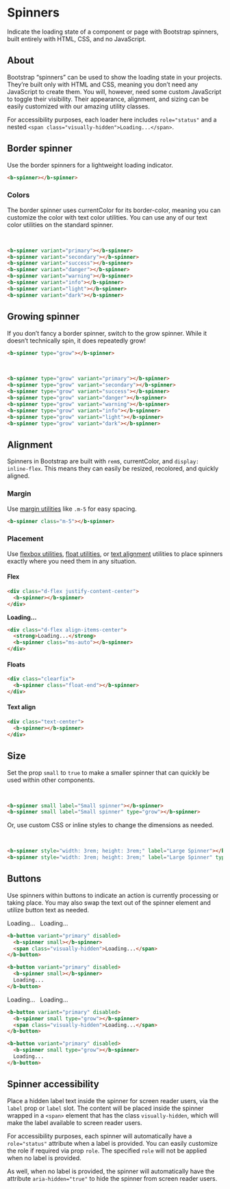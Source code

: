 # Spinners

Indicate the loading state of a component or page with Bootstrap spinners, built entirely with HTML, CSS, and no JavaScript.

## About

Bootstrap “spinners” can be used to show the loading state in your projects. They’re built only with HTML and CSS, meaning you don’t need any JavaScript to create them. You will, however, need some custom JavaScript to toggle their visibility. Their appearance, alignment, and sizing can be easily customized with our amazing utility classes.

For accessibility purposes, each loader here includes `role="status"` and a nested `<span class="visually-hidden">Loading...</span>`.

## Border spinner

Use the border spinners for a lightweight loading indicator.

<b-card>
  <b-spinner variant="dark" />
</b-card>

```html
<b-spinner></b-spinner>
```

### Colors

The border spinner uses currentColor for its border-color, meaning you can customize the color with text color utilities. You can use any of our text color utilities on the standard spinner.

<b-card>
  <b-spinner variant="primary"></b-spinner>&nbsp;
  <b-spinner variant="secondary"></b-spinner>&nbsp;
  <b-spinner variant="success"></b-spinner>&nbsp;
  <b-spinner variant="danger"></b-spinner>&nbsp;
  <b-spinner variant="warning"></b-spinner>&nbsp;
  <b-spinner variant="info"></b-spinner>&nbsp;
  <b-spinner variant="light"></b-spinner>&nbsp;
  <b-spinner variant="dark"></b-spinner>
</b-card>

```html
<b-spinner variant="primary"></b-spinner>
<b-spinner variant="secondary"></b-spinner>
<b-spinner variant="success"></b-spinner>
<b-spinner variant="danger"></b-spinner>
<b-spinner variant="warning"></b-spinner>
<b-spinner variant="info"></b-spinner>
<b-spinner variant="light"></b-spinner>
<b-spinner variant="dark"></b-spinner>
```

## Growing spinner

If you don’t fancy a border spinner, switch to the grow spinner. While it doesn’t technically spin, it does repeatedly grow!

<b-card>
  <b-spinner type="grow" variant="dark" />
</b-card>

```html
<b-spinner type="grow"></b-spinner>
```

<b-card>
  <b-spinner type="grow" variant="primary"></b-spinner>&nbsp;
  <b-spinner type="grow" variant="secondary"></b-spinner>&nbsp;
  <b-spinner type="grow" variant="success"></b-spinner>&nbsp;
  <b-spinner type="grow" variant="danger"></b-spinner>&nbsp;
  <b-spinner type="grow" variant="warning"></b-spinner>&nbsp;
  <b-spinner type="grow" variant="info"></b-spinner>&nbsp;
  <b-spinner type="grow" variant="light"></b-spinner>&nbsp;
  <b-spinner type="grow" variant="dark"></b-spinner>
</b-card>

```html
<b-spinner type="grow" variant="primary"></b-spinner>
<b-spinner type="grow" variant="secondary"></b-spinner>
<b-spinner type="grow" variant="success"></b-spinner>
<b-spinner type="grow" variant="danger"></b-spinner>
<b-spinner type="grow" variant="warning"></b-spinner>
<b-spinner type="grow" variant="info"></b-spinner>
<b-spinner type="grow" variant="light"></b-spinner>
<b-spinner type="grow" variant="dark"></b-spinner>
```

## Alignment

Spinners in Bootstrap are built with `rem`s, currentColor, and `display: inline-flex`. This means they can easily be resized, recolored, and quickly aligned.

### Margin

Use [margin utilities](https://getbootstrap.com/docs/5.0/utilities/spacing/) like `.m-5` for easy spacing.

<b-card>
  <b-spinner class="m-5" variant="dark" />
</b-card>

```html
<b-spinner class="m-5"></b-spinner>
```

### Placement

Use [flexbox utilities](https://getbootstrap.com/docs/5.0/utilities/flex/), [float utilities](https://getbootstrap.com/docs/5.0/utilities/float/), or [text alignment](https://getbootstrap.com/docs/5.0/utilities/text/) utilities to place spinners exactly where you need them in any situation.

#### Flex

<b-card class="mt-2">
  <div class="d-flex justify-content-center">
    <b-spinner variant="dark" />
  </div>
</b-card>

```html
<div class="d-flex justify-content-center">
  <b-spinner></b-spinner>
</div>
```

<b-card>
  <div class="d-flex align-items-center text-dark">
    <strong>Loading...</strong>
    <b-spinner class="ms-auto" variant="dark" />
  </div>
</b-card>

```html
<div class="d-flex align-items-center">
  <strong>Loading...</strong>
  <b-spinner class="ms-auto"></b-spinner>
</div>
```

#### Floats

<b-card class="mt-2">
  <div class="clearfix">
    <b-spinner class="float-end" variant="dark" />
  </div>
</b-card>

```html
<div class="clearfix">
  <b-spinner class="float-end"></b-spinner>
</div>
```

#### Text align

<b-card class="mt-2">
  <div class="text-center">
    <b-spinner variant="dark" />
  </div>
</b-card>

```html
<div class="text-center">
  <b-spinner></b-spinner>
</div>
```

## Size

Set the prop `small` to `true` to make a smaller spinner that can quickly be used within other components.

<b-card class="text-dark">
  <b-spinner small></b-spinner>
  &nbsp;
  <b-spinner small type="grow"></b-spinner>
</b-card>

```html
<b-spinner small label="Small spinner"></b-spinner>
<b-spinner small label="Small spinner" type="grow"></b-spinner>
```

Or, use custom CSS or inline styles to change the dimensions as needed.

<b-card class="text-dark">
  <b-spinner style="width: 3rem; height: 3rem;" label="Large Spinner"></b-spinner>
  &nbsp;
  <b-spinner style="width: 3rem; height: 3rem;" label="Large Spinner" type="grow"></b-spinner>
</b-card>

```html
<b-spinner style="width: 3rem; height: 3rem;" label="Large Spinner"></b-spinner>
<b-spinner style="width: 3rem; height: 3rem;" label="Large Spinner" type="grow"></b-spinner>
```

## Buttons

Use spinners within buttons to indicate an action is currently processing or taking place. You may also swap the text out of the spinner element and utilize button text as needed.

<b-card>
  <b-button variant="primary" disabled>
    <b-spinner small></b-spinner>
    <span class="visually-hidden">Loading...</span>
  </b-button>
  &nbsp;
  <b-button variant="primary" disabled>
    <b-spinner small></b-spinner>
    Loading...
  </b-button>
</b-card>

```html
<b-button variant="primary" disabled>
  <b-spinner small></b-spinner>
  <span class="visually-hidden">Loading...</span>
</b-button>

<b-button variant="primary" disabled>
  <b-spinner small></b-spinner>
  Loading...
</b-button>
```

<b-card>
  <b-button variant="primary" disabled>
    <b-spinner small type="grow"></b-spinner>
    <span class="visually-hidden">Loading...</span>
  </b-button>
  &nbsp;
  <b-button variant="primary" disabled>
    <b-spinner small type="grow"></b-spinner>
    Loading...
  </b-button>
</b-card>

```html
<b-button variant="primary" disabled>
  <b-spinner small type="grow"></b-spinner>
  <span class="visually-hidden">Loading...</span>
</b-button>

<b-button variant="primary" disabled>
  <b-spinner small type="grow"></b-spinner>
  Loading...
</b-button>
```

## Spinner accessibility

Place a hidden label text inside the spinner for screen reader users, via the `label` prop or `label` slot. The content will be placed inside the spinner wrapped in a `<span>` element that has the class `visually-hidden`, which will make the label available to screen reader users.

For accessibility purposes, each spinner will automatically have a `role="status"` attribute when a label is provided. You can easily customize the role if required via prop `role`. The specified `role` will not be applied when no label is provided.

As well, when no label is provided, the spinner will automatically have the attribute `aria-hidden="true"` to hide the spinner from screen reader users.

<ComponentReference></ComponentReference>

<script setup lang="ts">
import ComponentReference from '../../components/ComponentReference.vue'
import {BCard, BButton, BSpinner} from 'bootstrap-vue-next'
</script>
